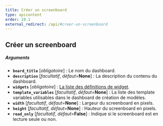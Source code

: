 ```yaml
---
title: Créer un screenboard
type: apicontent
order: 19.1
external_redirect: /api/#creer-un-screenboard
---
```


## Créer un screenboard
##### Arguments
* **`board_title`** [*obligatoire*] :
    Le nom du dashboard.
* **`description`** [*facultatif*, *défaut*=**None**] :
    La description du contenu du dashboard.
* **`widgets`** [*obligatoire*] :
    [La liste des définitions de widget][1].
* **`template_variables`** [*facultatif*, *défaut*=**None**] :
    La liste des template variables utilisables dans le dashboard de création de modèles.
* **`width`** [*facultatif*, *défaut*=**None**] :
    Largeur du screenboard en pixels.
* **`height`** [*facultatif*, *défaut*=**None**] :
    Hauteur du screenboard en pixels.
* **`read_only`** [*facultatif*, *défaut*=**False**] :
    Indique si le screenboard est en lecture seule ou non.

[1]: /graphing/dashboards/widgets
